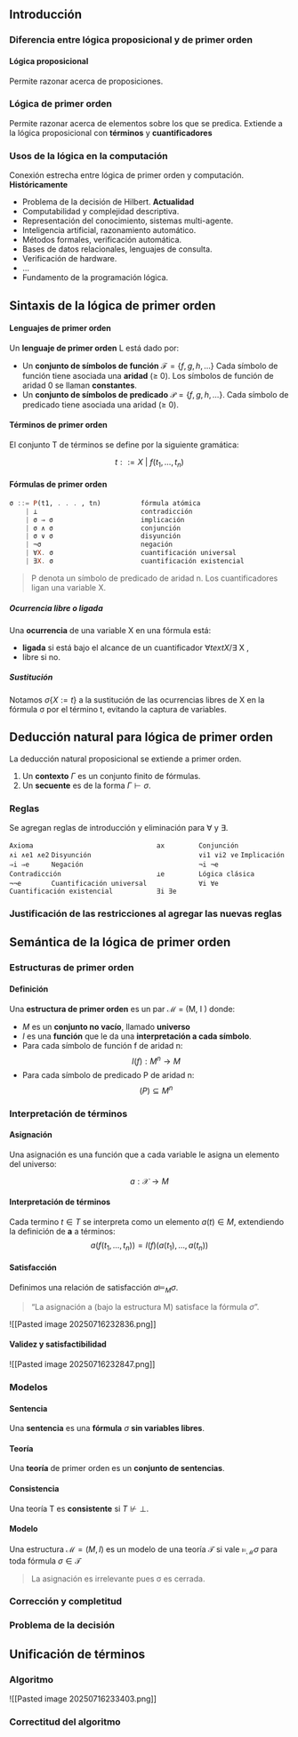 ## Introducción

### Diferencia entre lógica proposicional y de primer orden

#### Lógica proposicional
Permite razonar acerca de proposiciones.

### Lógica de primer orden
Permite razonar acerca de elementos sobre los que se predica.
Extiende a la lógica proposicional con **términos** y **cuantificadores**
### Usos de la lógica en la computación
Conexión estrecha entre lógica de primer orden y computación.
**Históricamente**
+ Problema de la decisión de Hilbert.
**Actualidad**
+ Computabilidad y complejidad descriptiva.
+ Representación del conocimiento, sistemas multi-agente.
+ Inteligencia artificial, razonamiento automático.
+ Métodos formales, verificación automática.
+ Bases de datos relacionales, lenguajes de consulta.
+ Verificación de hardware.
+ $\dots$
+ Fundamento de la programación lógica.

## Sintaxis de la lógica de primer orden

#### Lenguajes de primer orden

Un **lenguaje de primer orden** L está dado por:
+ Un **conjunto de símbolos de función** $\mathcal{F} = \{f,g,h, \dots\}$
  Cada símbolo de función tiene asociada una **aridad** (≥ 0).
  Los símbolos de función de aridad 0 se llaman **constantes**.
+ Un **conjunto de símbolos de predicado** $\mathcal{P} = \{f,g,h, \dots\}$.
  Cada símbolo de predicado tiene asociada una aridad (≥ 0).

#### Términos de primer orden

El conjunto T de términos se define por la siguiente gramática:

$$t ::= X \text{ | } f(t_1, \dots , t_n)$$


#### Fórmulas de primer orden

```haskell
σ ::= P(t1, . . . , tn)          fórmula atómica
	| ⊥                          contradicción
	| σ ⇒ σ                      implicación
	| σ ∧ σ                      conjunción
	| σ ∨ σ                      disyunción
	| ¬σ                         negación
	| ∀X. σ                      cuantificación universal
	| ∃X. σ                      cuantificación existencial
```

> P denota un símbolo de predicado de aridad n.
> Los cuantificadores ligan una variable X.

##### Ocurrencia libre o ligada

Una **ocurrencia** de una variable X en una fórmula está:
+ **ligada** si está bajo el alcance de un cuantificador $\forall text{ X / } \exists \text{ X }$,
+ libre si no.

##### Sustitución

Notamos $\sigma\{X := t\}$  a la sustitución de las ocurrencias libres de X
en la fórmula σ por el término t, evitando la captura de variables.
## Deducción natural para lógica de primer orden

La deducción natural proposicional se extiende a primer orden.
1. Un **contexto** $\Gamma$ es un conjunto finito de fórmulas.
2. Un **secuente** es de la forma $\Gamma \vdash \sigma$.
### Reglas

Se agregan reglas de introducción y eliminación para ∀ y ∃.

`Axioma                               ax        `
`Conjunción                           ∧i ∧e1 ∧e2`
`Disyunción                           ∨i1 ∨i2 ∨e`
`Implicación                          ⇒i ⇒e     `
`Negación                             ¬i ¬e     `
`Contradicción                        ⊥e        `
`Lógica clásica                       ¬¬e       `
`Cuantificación universal             ∀i ∀e     `
`Cuantificación existencial           ∃i ∃e     `
### Justificación de las restricciones al agregar las nuevas reglas

## Semántica de la lógica de primer orden

### Estructuras de primer orden

#### Definición
Una **estructura de primer orden** es un par $\mathcal{M}$  = (M, I ) donde:
+ *M* es un **conjunto no vacío**, llamado **universo**
+ *I* es una **función** que le da una **interpretación a cada símbolo**.
+ Para cada símbolo de función f de aridad n:
$$I (f) : M^n \rightarrow M$$
+ Para cada símbolo de predicado P de aridad n:
$$(P) \subseteq M^n$$
### Interpretación de términos
#### Asignación
Una asignación es una función que a cada variable le asigna un elemento del universo:

$$ a : \mathcal{X} → M$$
#### Interpretación de términos

Cada termino $t \in T$ se interpreta como un elemento $a(t) \in M$,
extendiendo la definición de **a** a términos:
$$ a(f(t_1, \dots , t_n)) = I(f)(a(t_1), \dots , a(t_n)) $$
#### Satisfacción

Definimos una relación de satisfacción $a \vDash_M \sigma$.
> “La asignación a (bajo la estructura M) satisface la fórmula $\sigma$”.

![[Pasted image 20250716232836.png]]
#### Validez y satisfactibilidad

![[Pasted image 20250716232847.png]]

### Modelos

#### Sentencia
Una **sentencia** es una **fórmula** $\sigma$ **sin variables libres**.
#### Teoría
Una **teoría** de primer orden es un **conjunto de sentencias**.
#### Consistencia

Una teoría T es **consistente** si $T \nvdash \bot$.
#### Modelo

Una estructura $\mathcal{M}= (M, I)$ es un modelo de una teoría $\mathcal{T}$ si vale
$\vDash_{\mathcal{M}} \sigma$ para toda fórmula $\sigma \in \mathcal{T}$ 
> La asignación es irrelevante pues σ es cerrada.

### Corrección y completitud

### Problema de la decisión
## Unificación de términos

### Algoritmo

![[Pasted image 20250716233403.png]]

### Correctitud del algoritmo

